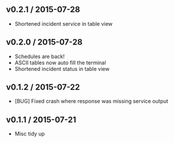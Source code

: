 ## v0.2.1 / 2015-07-28

* Shortened incident service in table view

## v0.2.0 / 2015-07-28

* Schedules are back!
* ASCII tables now auto fill the terminal
* Shortened incident status in table view

## v0.1.2 / 2015-07-22

* [BUG] Fixed crash where response was missing service output

## v0.1.1 / 2015-07-21

* Misc tidy up
